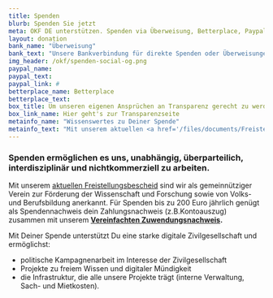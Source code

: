 ```yaml
---
title: Spenden
blurb: Spenden Sie jetzt
meta: OKF DE unterstützen. Spenden via Überweisung, Betterplace, Paypal
layout: donation
bank_name: "Überweisung"
bank_text: "Unsere Bankverbindung für direkte Spenden oder Überweisungen und Daueraufträge ist:"
img_header: /okf/spenden-social-og.png
paypal_name:
paypal_text:
paypal_link: #
betterplace_name: Betterplace
betterplace_text:
box_title: Um unseren eigenen Ansprüchen an Transparenz gerecht zu werden, haben wir die wichtigsten Transparenzinfos zusammengetragen
box_link_name: Hier geht's zur Transparenzseite
metainfo_name: "Wissenswertes zu Deiner Spende"
metainfo_text: "Mit unserem aktuellen <a href='/files/documents/Freistellungsbescheid-2018-04-20.pdf'>Freistellungsbescheid</a> sind wir als gemeinnütziger Verein zur Förderung der Wissenschaft und Forschung sowie von Volks- und Berufsbildung anerkannt. Für Spenden bis zu 200 Euro jährlich genügt als Spendennachweis dein Zahlungsnachweis (z.B.Kontoauszug) zusammen mit unserem <a href='/files/documents/06_Zuwendungsnachweis.pdf'>Vereinfachten Zuwendungsnachweis.</a>"
---
```


### Spenden ermöglichen es uns, unabhängig, überparteilich, interdisziplinär und nichtkommerziell zu arbeiten. 

Mit unserem [aktuellen Freistellungsbescheid](https://okfn.de/files/verein/Freistellungsbescheid-21-08-2017.pdf) sind wir als gemeinnütziger Verein zur Förderung der Wissenschaft und Forschung sowie von Volks- und Berufsbildung anerkannt. Für Spenden bis zu 200 Euro jährlich genügt als Spendennachweis dein Zahlungsnachweis (z.B.Kontoauszug) zusammen mit unserem **[Vereinfachten Zuwendungsnachweis](https://okfn.de/files/verein/OKF_Zuwendungen_vereinfachte_Zuwendungsbest.pdf).**

Mit Deiner Spende unterstützt Du eine starke digitale Zivilgesellschaft und ermöglichst:

* politische Kampagnenarbeit im Interesse der Zivilgesellschaft
* Projekte zu freiem Wissen und digitaler Mündigkeit
* die Infrastruktur, die alle unsere Projekte trägt (interne Verwaltung, Sach- und Mietkosten). 